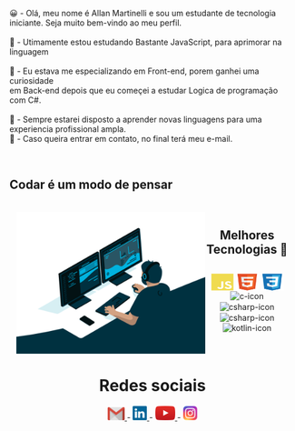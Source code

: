 😀 - Olá, meu nome é Allan Martinelli e sou um estudante de tecnologia iniciante. Seja muito bem-vindo ao meu perfil.<br>
<br>
🤯 - Utimamente estou estudando Bastante JavaScript, para aprimorar na linguagem<br>
<br>
🤣 - Eu estava me especializando em Front-end, porem ganhei uma curiosidade<br>em Back-end depois que eu começei a estudar Logica de programação com C#.<br>
<br>
🤗 - Sempre estarei disposto a aprender novas linguagens para uma experiencia profissional ampla.<br>
📩 - Caso queira entrar em contato, no final terá meu e-mail.




<br>

## Codar é um modo de pensar
<div align ="center">
<div style="display: inline-block"><br>
  <img align="left" height="250" alt="coding-time" src="code.gif">
 <section> <h1 align="center">Melhores Tecnologias 👾<h1></section>
  <img align="center" height="30" width="40" alt="js-icon"  src="https://raw.githubusercontent.com/devicons/devicon/master/icons/javascript/javascript-plain.svg">
  <img align="center" height="30" width="40" alt="html-icon" src="https://raw.githubusercontent.com/devicons/devicon/master/icons/html5/html5-original.svg">
  <img align="center" height="30" width="40" alt="css-icon" src="https://raw.githubusercontent.com/devicons/devicon/master/icons/css3/css3-original.svg">
  <img align="center" height="30" width="40" alt="c-icon" src="https://cdn.jsdelivr.net/gh/devicons/devicon/icons/cplusplus/cplusplus-original.svg" />
  <img align="center" height="30" width="40" alt="csharp-icon" src="https://cdn.jsdelivr.net/gh/devicons/devicon/icons/csharp/csharp-original.svg" />
  <img align="center" height="30" width="40" alt="csharp-icon" src="https://cdn.jsdelivr.net/gh/devicons/devicon/icons/python/python-original.svg" />
  <img align="center" height="30" width="40" alt="kotlin-icon" src="https://cdn.jsdelivr.net/gh/devicons/devicon/icons/kotlin/kotlin-plain-wordmark.svg" />




  
</div>
    <div >
   <h1>Redes sociais</h1>
  <a href = "mailto: souzadev22@gmail.com">
    <img width="30" src="gmail.svg">
  </a>
      <span>-</span>
  <a href = "https://www.linkedin.com/in/allan-souza-7106381a4/">
    <img width="25" src="linkedin.svg">
  </a>
           <span>-</span>
  <a href = "https://www.youtube.com/channel/UCbG4WegEcYMbINUNKHw30Ew">
    <img width="35" src="youtube.svg">
  </a>
           <span>-</span>
  <a href = "https://www.instagram.com/allan_martinellih/">
    <img width="25" src="instagram.png">
  </a>
</div>
</div>



